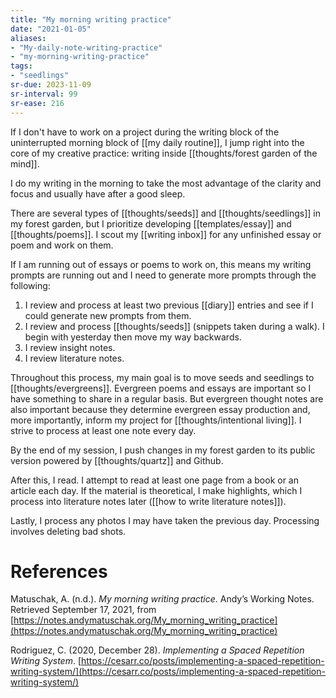 ```yaml
---
title: "My morning writing practice"
date: "2021-01-05"
aliases:
- "My-daily-note-writing-practice"
- "my-morning-writing-practice"
tags:
- "seedlings"
sr-due: 2023-11-09
sr-interval: 99
sr-ease: 216
---
```


If I don't have to work on a project during the writing block of the uninterrupted morning block of [[my daily routine]], I jump right into the core of my creative practice: writing inside [[thoughts/forest garden of the mind]].

I do my writing in the morning to take the most advantage of the clarity and focus and usually have after a good sleep.

There are several types of [[thoughts/seeds]] and [[thoughts/seedlings]] in my forest garden, but I prioritize developing [[templates/essay]] and [[thoughts/poems]]. I scout my [[writing inbox]] for any unfinished essay or poem and work on them.

If I am running out of essays or poems to work on, this means my writing prompts are running out and I need to generate more prompts through the following:
1. I review and process at least two previous [[diary]] entries and see if I could generate new prompts from them.
2. I review and process [[thoughts/seeds]] (snippets taken during a walk). I begin with yesterday then move my way backwards.
3. I review insight notes.
4. I review literature notes.

Throughout this process, my main goal is to move seeds and seedlings to [[thoughts/evergreens]]. Evergreen poems and essays are important so I have something to share in a regular basis. But evergreen thought notes are also important because they determine evergreen essay production and, more importantly, inform my project for [[thoughts/intentional living]]. I strive to process at least one note every day.

By the end of my session, I push changes in my forest garden to its public version powered by [[thoughts/quartz]] and Github.

After this, I read. I attempt to read at least one page from a book or an article each day. If the material is theoretical, I make highlights, which I process into literature notes later ([[how to write literature notes]]).

Lastly, I process any photos I may have taken the previous day. Processing involves deleting bad shots.

# References

Matuschak, A. (n.d.). *My morning writing practice*. Andyʼs Working Notes. Retrieved September 17, 2021, from [https://notes.andymatuschak.org/My_morning_writing_practice](https://notes.andymatuschak.org/My_morning_writing_practice)

Rodriguez, C. (2020, December 28). *Implementing a Spaced Repetition Writing System*. [https://cesarr.co/posts/implementing-a-spaced-repetition-writing-system/](https://cesarr.co/posts/implementing-a-spaced-repetition-writing-system/)

